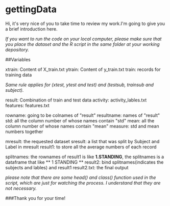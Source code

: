 gettingData
===========
Hi, it's very nice of you to take time to review my work.I'm going to give you a brief introduction here.

*If you want to run the code on your local computer, please make sure that you place the dataset and the R script in the same folder at your working depository.*

##Variables

xtrain: Content of X_train.txt
ytrain: Content of y_train.txt
train: records for training data

*Same rule applies for (xtest, ytest and test) and (testsub, trainsub and subject).*

result: Combination of train and test data
activity: activity_lables.txt
features: features.txt

rowname: going to be colnames of "result"
resultname: names of "result"
std: all the column number of whose names contain "std"
mean: all the column number of whose names contain "mean"
measure: std and mean numbers together

mresult: the requested dataset
sresult: a list that was split by Subject and Label in mresult
result1: to store all the average numbers of each record

splitnames: the rownames of result1 is like **1.STANDING**, the splitnames is a dataframe that like ** 1 STANDING **
result2: bind splitnames(indicates the subjects and lables) and result1
result2.txt: the final output


*please note that there are some head() and class() function used in the script, which are just for watching the process. I understand that they are not necessary.*

###Thank you for your time!
